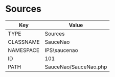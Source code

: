 # Sources
Key | Value
--- | -----
TYPE | Sources
CLASSNAME | SauceNao
NAMESPACE | IPS\saucenao
ID | 101
PATH | SauceNao/SauceNao.php

